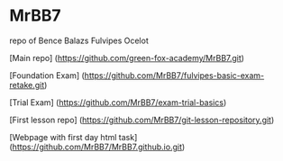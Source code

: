 # MrBB7
repo of Bence Balazs Fulvipes Ocelot

[Main repo] (https://github.com/green-fox-academy/MrBB7.git)

[Foundation Exam] (https://github.com/MrBB7/fulvipes-basic-exam-retake.git)

[Trial Exam] (https://github.com/MrBB7/exam-trial-basics)

[First lesson repo] (https://github.com/MrBB7/git-lesson-repository.git)

[Webpage with first day html task]
(https://github.com/MrBB7/MrBB7.github.io.git)
